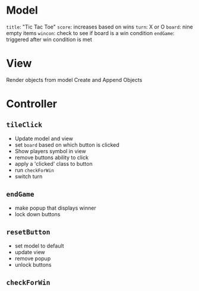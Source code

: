 # Model
`title`: "Tic Tac Toe"
`score`: increases based on wins
`turn`: X or O
`board`: nine empty items
`wincon`: check to see if board is a win condition
`endGame`: triggered after win condition is met
# View
Render objects from model
Create and Append Objects

# Controller

## `tileClick`
- Update model and view 
- set `board` based on which button is clicked
- Show players symbol in view
- remove buttons ability to click
- apply a 'clicked' class to button
- run `checkForWin`
- switch turn
## `endGame`
- make popup that displays winner
- lock down buttons
## `resetButton`
- set model to default
- update view
- remove popup
- unlock buttons
## `checkForWin`


